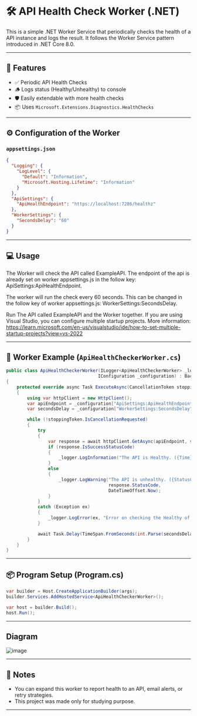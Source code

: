 # 🛠️ API Health Check Worker (.NET)

This is a simple .NET Worker Service that periodically checks the health of a API instance and logs the result. 
It follows the Worker Service pattern introduced in .NET Core 8.0.

---

## 🚀 Features

- ✅ Periodic API Health Checks  
- 🪵 Logs status (Healthy/Unhealthy) to console  
- 🛡️ Easily extendable with more health checks  
- 📦 Uses `Microsoft.Extensions.Diagnostics.HealthChecks`

---

## ⚙️ Configuration of the Worker

### `appsettings.json`

```json
{
  "Logging": {
    "LogLevel": {
      "Default": "Information",
      "Microsoft.Hosting.Lifetime": "Information"
    }
  },
  "ApiSettings": {
    "ApiHealthEndpoint": "https://localhost:7286/healthz"
  },
  "WorkerSettings": {
    "SecondsDelay": "60"
  }
}
```

---

## 💻 Usage

The Worker will check the API called ExampleAPI. The endpoint of the api is already set
on worker appsettings.js in the follow key: ApiSettings:ApiHealthEndpoint.

The worker will run the check every 60 seconds. This can be changed in the follow key of worker appsettings.js: WorkerSettings:SecondsDelay.

Run The API called ExampleAPI and the Worker together.
If you are using Visual Studio, you can configure multiple startup projects.
More information: https://learn.microsoft.com/en-us/visualstudio/ide/how-to-set-multiple-startup-projects?view=vs-2022

---

## 🔁 Worker Example (`ApiHealthCheckerWorker.cs`)

```csharp
public class ApiHealthCheckerWorker(ILogger<ApiHealthCheckerWorker> _logger,
                                   IConfiguration _configuration) : BackgroundService
{
    protected override async Task ExecuteAsync(CancellationToken stoppingToken)
    {
        using var httpClient = new HttpClient();
        var apiEndpoint = _configuration["ApiSettings:ApiHealthEndpoint"];
        var secondsDelay = _configuration["WorkerSettings:SecondsDelay"];

        while (!stoppingToken.IsCancellationRequested)
        {
            try
            {
                var response = await httpClient.GetAsync(apiEndpoint, stoppingToken);
                if (response.IsSuccessStatusCode)
                {
                    _logger.LogInformation("The API is Healthy. ({Time})", DateTimeOffset.Now);
                }
                else
                {
                    _logger.LogWarning("The API is unhealthy. ({StatusCode}) ({Time})",
                                       response.StatusCode,
                                       DateTimeOffset.Now);
                }
            }
            catch (Exception ex)
            {
                _logger.LogError(ex, "Error on checking the Healthy of the API ({Time})", DateTimeOffset.Now);
            }

            await Task.Delay(TimeSpan.FromSeconds(int.Parse(secondsDelay!)), stoppingToken);
        }
    }
}
```

---

## 📦 Program Setup (Program.cs)

```csharp
var builder = Host.CreateApplicationBuilder(args);
builder.Services.AddHostedService<ApiHealthCheckerWorker>();

var host = builder.Build();
host.Run();
```
---

## Diagram

![image](https://github.com/user-attachments/assets/f7235abc-6610-422b-a56d-9802eb4df7d8)


---

## 📌 Notes

- You can expand this worker to report health to an API, email alerts, or retry strategies.
- This project was made only for studying purpose.

---
